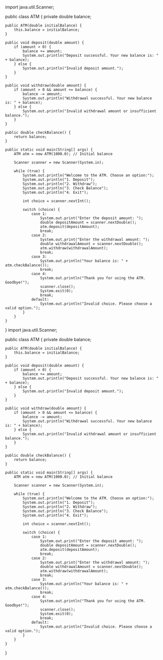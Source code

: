 import java.util.Scanner;

public class ATM {
    private double balance;

    public ATM(double initialBalance) {
        this.balance = initialBalance;
    }

    public void deposit(double amount) {
        if (amount > 0) {
            balance += amount;
            System.out.println("Deposit successful. Your new balance is: " + balance);
        } else {
            System.out.println("Invalid deposit amount.");
        }
    }

    public void withdraw(double amount) {
        if (amount > 0 && amount <= balance) {
            balance -= amount;
            System.out.println("Withdrawal successful. Your new balance is: " + balance);
        } else {
            System.out.println("Invalid withdrawal amount or insufficient balance.");
        }
    }

    public double checkBalance() {
        return balance;
    }

    public static void main(String[] args) {
        ATM atm = new ATM(1000.0); // Initial balance

        Scanner scanner = new Scanner(System.in);

        while (true) {
            System.out.println("Welcome to the ATM. Choose an option:");
            System.out.println("1. Deposit");
            System.out.println("2. Withdraw");
            System.out.println("3. Check Balance");
            System.out.println("4. Exit");

            int choice = scanner.nextInt();

            switch (choice) {
                case 1:
                    System.out.print("Enter the deposit amount: ");
                    double depositAmount = scanner.nextDouble();
                    atm.deposit(depositAmount);
                    break;
                case 2:
                    System.out.print("Enter the withdrawal amount: ");
                    double withdrawalAmount = scanner.nextDouble();
                    atm.withdraw(withdrawalAmount);
                    break;
                case 3:
                    System.out.println("Your balance is: " + atm.checkBalance());
                    break;
                case 4:
                    System.out.println("Thank you for using the ATM. Goodbye!");
                    scanner.close();
                    System.exit(0);
                    break;
                default:
                    System.out.println("Invalid choice. Please choose a valid option.");
            }
        }
    }
}
import java.util.Scanner;

public class ATM {
    private double balance;

    public ATM(double initialBalance) {
        this.balance = initialBalance;
    }

    public void deposit(double amount) {
        if (amount > 0) {
            balance += amount;
            System.out.println("Deposit successful. Your new balance is: " + balance);
        } else {
            System.out.println("Invalid deposit amount.");
        }
    }

    public void withdraw(double amount) {
        if (amount > 0 && amount <= balance) {
            balance -= amount;
            System.out.println("Withdrawal successful. Your new balance is: " + balance);
        } else {
            System.out.println("Invalid withdrawal amount or insufficient balance.");
        }
    }

    public double checkBalance() {
        return balance;
    }

    public static void main(String[] args) {
        ATM atm = new ATM(1000.0); // Initial balance

        Scanner scanner = new Scanner(System.in);

        while (true) {
            System.out.println("Welcome to the ATM. Choose an option:");
            System.out.println("1. Deposit");
            System.out.println("2. Withdraw");
            System.out.println("3. Check Balance");
            System.out.println("4. Exit");

            int choice = scanner.nextInt();

            switch (choice) {
                case 1:
                    System.out.print("Enter the deposit amount: ");
                    double depositAmount = scanner.nextDouble();
                    atm.deposit(depositAmount);
                    break;
                case 2:
                    System.out.print("Enter the withdrawal amount: ");
                    double withdrawalAmount = scanner.nextDouble();
                    atm.withdraw(withdrawalAmount);
                    break;
                case 3:
                    System.out.println("Your balance is: " + atm.checkBalance());
                    break;
                case 4:
                    System.out.println("Thank you for using the ATM. Goodbye!");
                    scanner.close();
                    System.exit(0);
                    break;
                default:
                    System.out.println("Invalid choice. Please choose a valid option.");
            }
        }
    }
}
